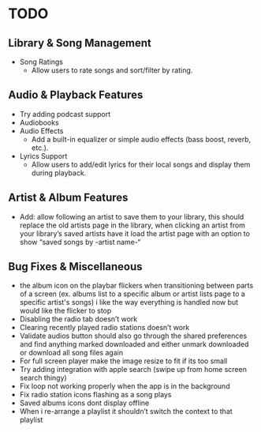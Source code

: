 # TODO
## Library & Song Management
- Song Ratings
  - Allow users to rate songs and sort/filter by rating.

## Audio & Playback Features
- Try adding podcast support
- Audiobooks
- Audio Effects
  - Add a built-in equalizer or simple audio effects (bass boost, reverb, etc.).
- Lyrics Support
  - Allow users to add/edit lyrics for their local songs and display them during playback.

## Artist & Album Features
- Add: allow following an artist to save them to your library, this should replace the old artists page in the library, when clicking an artist from your library’s saved artists have it load the artist page with an option to show “saved songs by -artist name-“

## Bug Fixes & Miscellaneous
- the album icon on the playbar flickers when transitioning between parts of a screen (ex. albums list to a specific album or artist lists page to a specific artist's songs) i like the way everything is handled now but would like the flicker to stop
- Disabling the radio tab doesn’t work
- Clearing recently played radio stations doesn’t work
- Validate audios button should also go through the shared preferences and find anything marked downloaded and either unmark downloaded or download all song files again
- For full screen player make the image resize to fit if its too small
- Try adding integration with apple search (swipe up from home screen search thingy)
- Fix loop not working properly when the app is in the background
- Fix radio station icons flashing as a song plays
- Saved albums icons dont display offline
- When i re-arrange a playlist it shouldn’t switch the context to that playlist